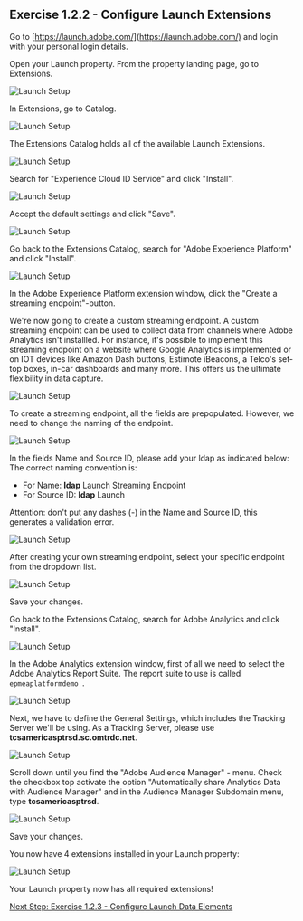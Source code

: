 ## Exercise 1.2.2 - Configure Launch Extensions

Go to [https://launch.adobe.com/](https://launch.adobe.com/) and login with your personal login details.

Open your Launch property.
From the property landing page, go to Extensions.

![Launch Setup](./images/propertylanding.png)

In Extensions, go to Catalog.

![Launch Setup](./images/extensions.png)

The Extensions Catalog holds all of the available Launch Extensions.

![Launch Setup](./images/catalog.png)

Search for "Experience Cloud ID Service" and click "Install".

![Launch Setup](./images/ecid.png)

Accept the default settings and click "Save".

![Launch Setup](./images/ecid_save.png)

Go back to the Extensions Catalog, search for "Adobe Experience Platform" and click "Install".

![Launch Setup](./images/platform.png)

In the Adobe Experience Platform extension window, click the "Create a streaming endpoint"-button.

We're now going to create a custom streaming endpoint. A custom streaming endpoint can be used to collect data from channels where Adobe Analytics isn't installled. For instance, it's possible to implement this streaming endpoint on a website where Google Analytics is implemented or on IOT devices like Amazon Dash buttons, Estimote iBeacons, a Telco's set-top boxes, in-car dashboards and many more. This offers us the ultimate flexibility in data capture.

![Launch Setup](./images/platform_ext.png)

To create a streaming endpoint, all the fields are prepopulated. However, we need to change the naming of the endpoint.

![Launch Setup](./images/endpoint.png)

In the fields Name and Source ID, please add your ldap as indicated below:
The correct naming convention is:

  * For Name: **ldap** Launch Streaming Endpoint
  * For Source ID: **ldap** Launch

Attention: don't put any dashes (-) in the Name and Source ID, this generates a validation error.

![Launch Setup](./images/endpoint_name.png)

After creating your own streaming endpoint, select your specific endpoint from the dropdown list.

![Launch Setup](./images/endpoint_dropdown.png)

Save your changes.

Go back to the Extensions Catalog, search for Adobe Analytics and click "Install".

![Launch Setup](./images/aa.png)

In the Adobe Analytics extension window, first of all we need to select the Adobe Analytics Report Suite.
The report suite to use is called ```epmeaplatformdemo ```.

![Launch Setup](./images/epmeaplatformdemo.png)

Next, we have to define the General Settings, which includes the Tracking Server we'll be using.
As a Tracking Server, please use **tcsamericasptrsd.sc.omtrdc.net**.

![Launch Setup](./images/trackserver.png)

Scroll down until you find the "Adobe Audience Manager" - menu.
Check the checkbox top activate the option "Automatically share Analytics Data with Audience Manager" and in the Audience Manager Subdomain menu, type **tcsamericasptrsd**.

![Launch Setup](./images/aam.png)

Save your changes.

You now have 4 extensions installed in your Launch property:

![Launch Setup](./images/overview.png)

Your Launch property now has all required extensions!

[Next Step: Exercise 1.2.3 - Configure Launch Data Elements](./ex3.md)




